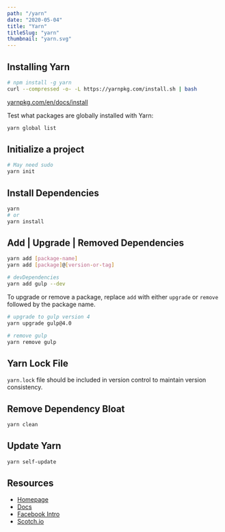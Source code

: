 ```yaml
---
path: "/yarn"
date: "2020-05-04"
title: "Yarn"
titleSlug: "yarn"
thumbnail: "yarn.svg"
---
```


## Installing Yarn

```bash
# npm install -g yarn
curl --compressed -o- -L https://yarnpkg.com/install.sh | bash
```

[yarnpkg.com/en/docs/install](https://yarnpkg.com/en/docs/install)

Test what packages are globally installed with Yarn:

```bash
yarn global list
```

## Initialize a project

```bash
# May need sudo
yarn init
```

## Install Dependencies

```bash
yarn
# or
yarn install
```

## Add | Upgrade | Removed Dependencies

```bash
yarn add [package-name]
yarn add [package]@[version-or-tag]

# devDependencies
yarn add gulp --dev
```

To upgrade or remove a package, replace `add` with either `upgrade` or `remove` followed by the package name.

```bash
# upgrade to gulp version 4
yarn upgrade gulp@4.0

# remove gulp
yarn remove gulp
```

## Yarn Lock File

`yarn.lock` file should be included in version control to maintain version consistency.

## Remove Dependency Bloat

```bash
yarn clean
```

## Update Yarn

```bash
yarn self-update
```

## Resources

- [Homepage](https://yarnpkg.com)
- [Docs](https://yarnpkg.com/en/docs/)
- [Facebook Intro](https://code.facebook.com/posts/1840075619545360)
- [Scotch.io](https://scotch.io/tutorials/yarn-package-manager-an-improvement-over-npm)
